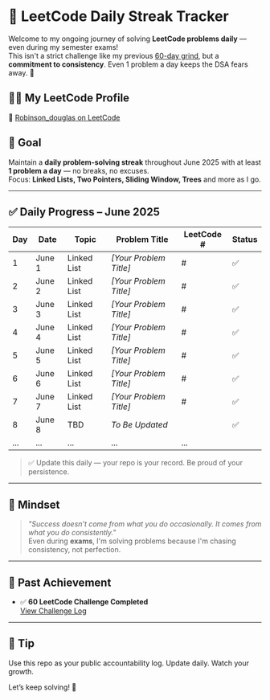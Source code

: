 # 📅 LeetCode Daily Streak Tracker

Welcome to my ongoing journey of solving **LeetCode problems daily** — even during my semester exams!  
This isn't a strict challenge like my previous [60-day grind](https://github.com/your-60-day-repo-link), but a **commitment to consistency**. Even 1 problem a day keeps the DSA fears away. 💪

## 👨‍💻 My LeetCode Profile

🔗 [Robinson_douglas on LeetCode](https://leetcode.com/u/Robinson_douglas/)

## 🎯 Goal

Maintain a **daily problem-solving streak** throughout June 2025 with at least **1 problem a day** — no breaks, no excuses.  
Focus: **Linked Lists, Two Pointers, Sliding Window, Trees** and more as I go.

---

## ✅ Daily Progress – June 2025

| Day  | Date       | Topic        | Problem Title                          | LeetCode # | Status |
|------|------------|--------------|----------------------------------------|------------|--------|
| 1    | June 1     | Linked List  | *[Your Problem Title]*                 | #          | ✅     |
| 2    | June 2     | Linked List  | *[Your Problem Title]*                 | #          | ✅     |
| 3    | June 3     | Linked List  | *[Your Problem Title]*                 | #          | ✅     |
| 4    | June 4     | Linked List  | *[Your Problem Title]*                 | #          | ✅     |
| 5    | June 5     | Linked List  | *[Your Problem Title]*                 | #          | ✅     |
| 6    | June 6     | Linked List  | *[Your Problem Title]*                 | #          | ✅     |
| 7    | June 7     | Linked List  | *[Your Problem Title]*                 | #          | ✅     |
| 8    | June 8     | TBD          | *To Be Updated*                        |            | ✅     |
| ...  | ...        | ...          | ...                                    | ...        |        |

> ✅ Update this daily — your repo is your record. Be proud of your persistence.

---

## 🧠 Mindset

> _"Success doesn’t come from what you do occasionally. It comes from what you do consistently."_  
Even during **exams**, I'm solving problems because I'm chasing consistency, not perfection.

---

## 🏁 Past Achievement

- ✅ **60 LeetCode Challenge Completed**  
  [View Challenge Log](https://github.com/your-60-day-repo-link)

---

## 📌 Tip

Use this repo as your public accountability log. Update daily. Watch your growth.

Let’s keep solving! 🚀
